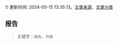 :alarm_clock: 更新时间: 2024-05-15 13:35:13。[文章来源](/README.md)、[文章分类](/TAGS.md)

## 报告


> 关键字：`报告`、`月报`



